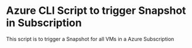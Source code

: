 # Azure CLI Script to trigger Snapshot in Subscription

This script is to trigger a Snapshot for all VMs in a Azure Subscription